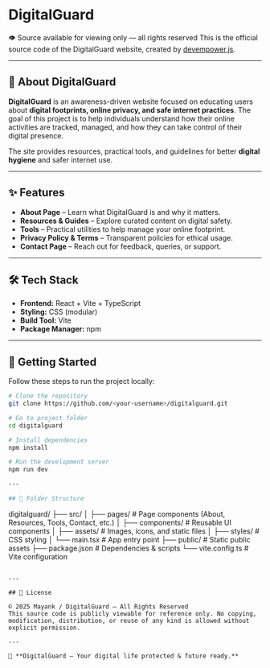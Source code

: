 # DigitalGuard
👁️ Source available for viewing only — all rights reserved
This is the official source code of the DigitalGuard website, created by [devempower.js](https://github.com/devempowerjs).

---

## 📖 About DigitalGuard

**DigitalGuard** is an awareness-driven website focused on educating users about **digital footprints, online privacy, and safe internet practices**.
The goal of this project is to help individuals understand how their online activities are tracked, managed, and how they can take control of their digital presence.

The site provides resources, practical tools, and guidelines for better **digital hygiene** and safer internet use.

---

## ✨ Features

* **About Page** – Learn what DigitalGuard is and why it matters.
* **Resources & Guides** – Explore curated content on digital safety.
* **Tools** – Practical utilities to help manage your online footprint.
* **Privacy Policy & Terms** – Transparent policies for ethical usage.
* **Contact Page** – Reach out for feedback, queries, or support.

---

## 🛠️ Tech Stack

* **Frontend:** React + Vite + TypeScript
* **Styling:** CSS (modular)
* **Build Tool:** Vite
* **Package Manager:** npm

---

## 🚀 Getting Started

Follow these steps to run the project locally:

```bash
# Clone the repository
git clone https://github.com/<your-username>/digitalguard.git

# Go to project folder
cd digitalguard

# Install dependencies
npm install

# Run the development server
npm run dev

---

## 📂 Folder Structure

```
digitalguard/
├── src/
│   ├── pages/          # Page components (About, Resources, Tools, Contact, etc.)
│   ├── components/     # Reusable UI components
│   ├── assets/         # Images, icons, and static files
│   ├── styles/         # CSS styling
│   └── main.tsx        # App entry point
├── public/             # Static public assets
├── package.json        # Dependencies & scripts
└── vite.config.ts      # Vite configuration
```

---

## 📜 License

© 2025 Mayank / DigitalGuard — All Rights Reserved
This source code is publicly viewable for reference only. No copying, modification, distribution, or reuse of any kind is allowed without explicit permission.

---

🔐 **DigitalGuard – Your digital life protected & future ready.**
